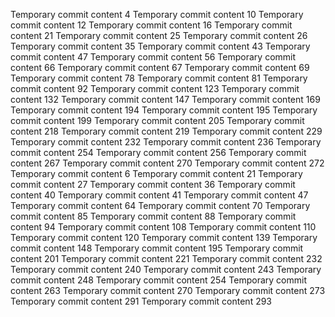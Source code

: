 Temporary commit content 4
Temporary commit content 10
Temporary commit content 12
Temporary commit content 16
Temporary commit content 21
Temporary commit content 25
Temporary commit content 26
Temporary commit content 35
Temporary commit content 43
Temporary commit content 47
Temporary commit content 56
Temporary commit content 66
Temporary commit content 67
Temporary commit content 69
Temporary commit content 78
Temporary commit content 81
Temporary commit content 92
Temporary commit content 123
Temporary commit content 132
Temporary commit content 147
Temporary commit content 169
Temporary commit content 194
Temporary commit content 195
Temporary commit content 199
Temporary commit content 205
Temporary commit content 218
Temporary commit content 219
Temporary commit content 229
Temporary commit content 232
Temporary commit content 236
Temporary commit content 254
Temporary commit content 256
Temporary commit content 267
Temporary commit content 270
Temporary commit content 272
Temporary commit content 6
Temporary commit content 21
Temporary commit content 27
Temporary commit content 36
Temporary commit content 40
Temporary commit content 41
Temporary commit content 47
Temporary commit content 64
Temporary commit content 70
Temporary commit content 85
Temporary commit content 88
Temporary commit content 94
Temporary commit content 108
Temporary commit content 110
Temporary commit content 120
Temporary commit content 139
Temporary commit content 148
Temporary commit content 195
Temporary commit content 201
Temporary commit content 221
Temporary commit content 232
Temporary commit content 240
Temporary commit content 243
Temporary commit content 248
Temporary commit content 254
Temporary commit content 263
Temporary commit content 270
Temporary commit content 273
Temporary commit content 291
Temporary commit content 293

